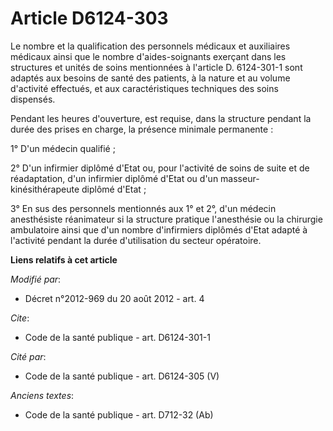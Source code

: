 # Article D6124-303

Le nombre et la qualification des personnels médicaux et auxiliaires médicaux ainsi que le nombre d'aides-soignants exerçant
dans les structures et unités de soins mentionnées à l'article D. 6124-301-1 sont adaptés aux besoins de santé des patients,
à la nature et au volume d'activité effectués, et aux caractéristiques techniques des soins dispensés. 

Pendant les heures d'ouverture, est requise, dans la structure pendant la durée des prises en charge, la présence minimale
permanente : 

1° D'un médecin qualifié ; 

2° D'un infirmier diplômé d'Etat ou, pour l'activité de soins de suite et de réadaptation, d'un infirmier diplômé d'Etat ou
d'un masseur-kinésithérapeute diplômé d'Etat ; 

3° En sus des personnels mentionnés aux 1° et 2°, d'un médecin anesthésiste réanimateur si la structure pratique l'anesthésie
ou la chirurgie ambulatoire ainsi que d'un nombre d'infirmiers diplômés d'Etat adapté à l'activité pendant la durée
d'utilisation du secteur opératoire.

**Liens relatifs à cet article**

_Modifié par_:

  - Décret n°2012-969 du 20 août 2012 - art. 4

_Cite_:

  - Code de la santé publique - art. D6124-301-1

_Cité par_:

  - Code de la santé publique - art. D6124-305 (V)

_Anciens textes_:

  - Code de la santé publique - art. D712-32 (Ab)
